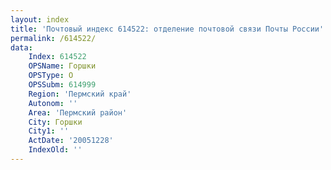```yaml
---
layout: index
title: 'Почтовый индекс 614522: отделение почтовой связи Почты России'
permalink: /614522/
data:
    Index: 614522
    OPSName: Горшки
    OPSType: О
    OPSSubm: 614999
    Region: 'Пермский край'
    Autonom: ''
    Area: 'Пермский район'
    City: Горшки
    City1: ''
    ActDate: '20051228'
    IndexOld: ''
---
```

